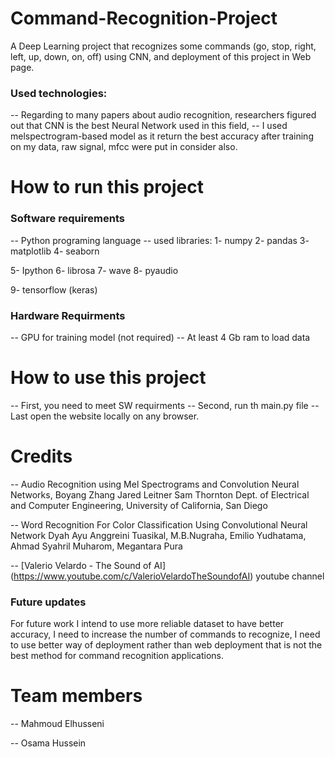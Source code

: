 # Command-Recognition-Project
A Deep Learning project that recognizes some commands (go, stop, right, left, up, down, on, off) using CNN, and deployment of this project in Web page.

### Used technologies:
-- Regarding to many papers about audio recognition, researchers figured out that CNN is the best Neural Network used in this field,
-- I used melspectrogram-based model as it return the best accuracy after training on my data, raw signal, mfcc were put in consider also.


# How to run this project

### Software requirements
-- Python programing language
-- used libraries:
1- numpy
2- pandas
3- matplotlib
4- seaborn

5- Ipython
6- librosa
7- wave
8- pyaudio

9- tensorflow (keras)

### Hardware Requirments
-- GPU for training model (not required)
--  At least 4 Gb ram to load data


# How to use this project
-- First, you need to meet SW requirments
-- Second, run th main.py file
-- Last open the website locally on any browser.


# Credits
-- Audio Recognition using Mel Spectrograms and Convolution Neural Networks,
   Boyang Zhang Jared Leitner Sam Thornton Dept. of Electrical and Computer Engineering, University of California, San Diego

-- Word Recognition For Color Classification Using Convolutional Neural Network
   Dyah Ayu Anggreini Tuasikal, M.B.Nugraha, Emilio Yudhatama, Ahmad Syahril Muharom, Megantara Pura

--  [Valerio Velardo - The Sound of AI]  (https://www.youtube.com/c/ValerioVelardoTheSoundofAI) youtube channel 
	


### Future updates

For future work I intend to use more reliable dataset to have better accuracy,
I need to increase the number of commands to recognize, 
I need to use better way of deployment rather than web deployment that is not the best method for command recognition applications.

# Team members
-- Mahmoud Elhusseni

-- Osama Hussein
